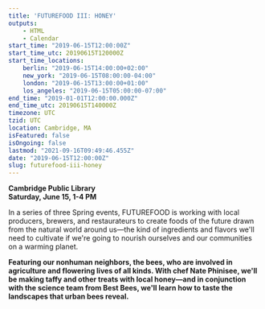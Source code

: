 ```yaml
---
title: 'FUTUREFOOD III: HONEY'
outputs:
    - HTML
    - Calendar
start_time: "2019-06-15T12:00:00Z"
start_time_utc: 20190615T120000Z
start_time_locations:
    berlin: "2019-06-15T14:00:00+02:00"
    new_york: "2019-06-15T08:00:00-04:00"
    london: "2019-06-15T13:00:00+01:00"
    los_angeles: "2019-06-15T05:00:00-07:00"
end_time: "2019-01-01T12:00:00.000Z"
end_time_utc: 20190615T140000Z
timezone: UTC
tzid: UTC
location: Cambridge, MA
isFeatured: false
isOngoing: false
lastmod: "2021-09-16T09:49:46.455Z"
date: "2019-06-15T12:00:00Z"
slug: futurefood-iii-honey
---
```

**Cambridge Public Library<br />
Saturday, June 15, 1-4 PM**

In a series of three Spring events, FUTUREFOOD is working with local producers, brewers, and restaurateurs to create foods of the future drawn from the natural world around us—the kind of ingredients and flavors we'll need to cultivate if we're going to nourish ourselves and our communities on a warming planet.

**Featuring our nonhuman neighbors, the bees, who are involved in agriculture and flowering lives of all kinds. With chef Nate Phinisee, we'll be making taffy and other treats with local honey—and in conjunction with the science team from Best Bees, we'll learn how to taste the landscapes that urban bees reveal.**